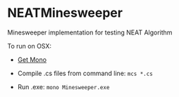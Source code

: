 # NEATMinesweeper
Minesweeper implementation for testing NEAT Algorithm


To run on OSX:

- [Get Mono](http://www.mono-project.com/download/)

- Compile .cs files from command line: `mcs *.cs`

- Run .exe: `mono Minesweeper.exe`